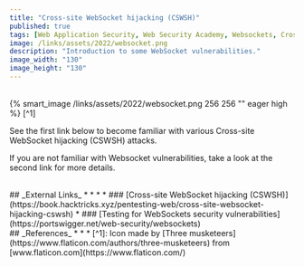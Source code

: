 ```yaml
---
title: "Cross-site WebSocket hijacking (CSWSH)"
published: true
tags: [Web Application Security, Web Security Academy, Websockets, Cross-Site Request Forgery, CSRF]
image: /links/assets/2022/websocket.png
description: "Introduction to some WebSocket vulnerabilities."
image_width: "130"
image_height: "130"
---
```


<br>
{% smart_image /links/assets/2022/websocket.png 256 256 "" eager high %}
[^1]
<br>

See the first link below to become familiar with various Cross-site WebSocket hijacking (CSWSH) attacks.

If you are not familiar with Websocket vulnerabilities, take a look at the second link for more details.

<br>
## _External Links_
* * *
* ### [Cross-site WebSocket hijacking (CSWSH)](https://book.hacktricks.xyz/pentesting-web/cross-site-websocket-hijacking-cswsh)
* ### [Testing for WebSockets security vulnerabilities](https://portswigger.net/web-security/websockets)

<br>
## _References_
* * *
[^1]: Icon made by [Three musketeers](https://www.flaticon.com/authors/three-musketeers) from [www.flaticon.com](https://www.flaticon.com/)


